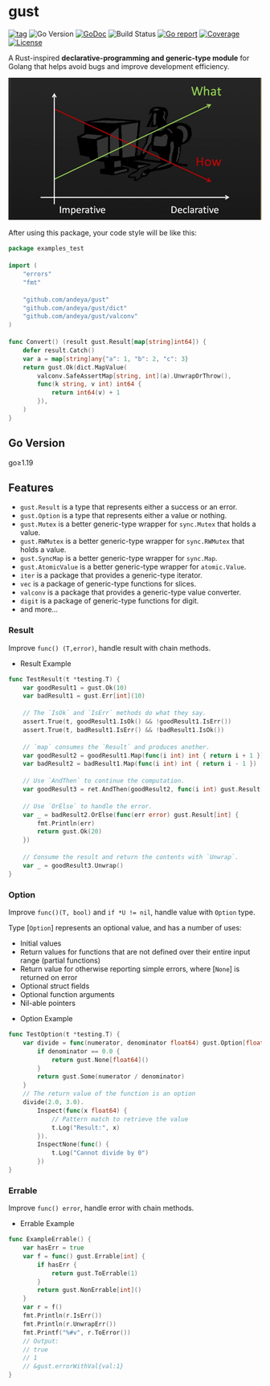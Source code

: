 # gust

[![tag](https://img.shields.io/github/tag/andeya/gust.svg)](https://github.com/andeya/gust/releases)
![Go Version](https://img.shields.io/badge/Go-%3E%3D%201.19-%23007d9c)
[![GoDoc](https://godoc.org/github.com/andeya/gust?status.svg)](https://pkg.go.dev/github.com/andeya/gust)
![Build Status](https://github.com/andeya/gust/actions/workflows/go-ci.yml/badge.svg)
[![Go report](https://goreportcard.com/badge/github.com/andeya/gust)](https://goreportcard.com/report/github.com/andeya/gust)
[![Coverage](https://img.shields.io/codecov/c/github/andeya/gust)](https://codecov.io/gh/andeya/gust)
[![License](https://img.shields.io/github/license/andeya/gust)](./LICENSE)

A Rust-inspired **declarative-programming and generic-type module** for Golang that helps avoid bugs and improve development efficiency. 

![declarative_vs_imperative.jpg](doc/declarative_vs_imperative.jpg)

After using this package, your code style will be like this:

```go
package examples_test

import (
	"errors"
	"fmt"

	"github.com/andeya/gust"
	"github.com/andeya/gust/dict"
	"github.com/andeya/gust/valconv"
)

func Convert() (result gust.Result[map[string]int64]) {
	defer result.Catch()
	var a = map[string]any{"a": 1, "b": 2, "c": 3}
	return gust.Ok(dict.MapValue(
		valconv.SafeAssertMap[string, int](a).UnwrapOrThrow(),
		func(k string, v int) int64 {
			return int64(v) + 1
		}),
	)
}
```

## Go Version

go≥1.19

## Features

- `gust.Result` is a type that represents either a success or an error.
- `gust.Option` is a type that represents either a value or nothing.
- `gust.Mutex` is a better generic-type wrapper for `sync.Mutex` that holds a value.
- `gust.RWMutex` is a better generic-type wrapper for `sync.RWMutex` that holds a value.
- `gust.SyncMap` is a better generic-type wrapper for `sync.Map`.
- `gust.AtomicValue` is a better generic-type wrapper for `atomic.Value`.
- `iter` is a package that provides a generic-type iterator.
- `vec` is a package of generic-type functions for slices.
- `valconv` is a package that provides a generic-type value converter.
- `digit` is a package of generic-type functions for digit.
- and more...

### Result

Improve `func() (T,error)`, handle result with chain methods.

- Result Example

```go
func TestResult(t *testing.T) {
	var goodResult1 = gust.Ok(10)
	var badResult1 = gust.Err[int](10)

	// The `IsOk` and `IsErr` methods do what they say.
	assert.True(t, goodResult1.IsOk() && !goodResult1.IsErr())
	assert.True(t, badResult1.IsErr() && !badResult1.IsOk())

	// `map` consumes the `Result` and produces another.
	var goodResult2 = goodResult1.Map(func(i int) int { return i + 1 })
	var badResult2 = badResult1.Map(func(i int) int { return i - 1 })

	// Use `AndThen` to continue the computation.
	var goodResult3 = ret.AndThen(goodResult2, func(i int) gust.Result[bool] { return gust.Ok(i == 11) })

	// Use `OrElse` to handle the error.
	var _ = badResult2.OrElse(func(err error) gust.Result[int] {
		fmt.Println(err)
		return gust.Ok(20)
	})

	// Consume the result and return the contents with `Unwrap`.
	var _ = goodResult3.Unwrap()
}
```

### Option

Improve `func()(T, bool)` and `if *U != nil`, handle value with `Option` type.

Type [`Option`] represents an optional value, and has a number of uses:
* Initial values
* Return values for functions that are not defined
  over their entire input range (partial functions)
* Return value for otherwise reporting simple errors, where [`None`] is
  returned on error
* Optional struct fields
* Optional function arguments
* Nil-able pointers

- Option Example

```go
func TestOption(t *testing.T) {
	var divide = func(numerator, denominator float64) gust.Option[float64] {
		if denominator == 0.0 {
			return gust.None[float64]()
		}
		return gust.Some(numerator / denominator)
	}
	// The return value of the function is an option
	divide(2.0, 3.0).
		Inspect(func(x float64) {
			// Pattern match to retrieve the value
			t.Log("Result:", x)
		}).
		InspectNone(func() {
			t.Log("Cannot divide by 0")
		})
}
```

### Errable

Improve `func() error`, handle error with chain methods.

- Errable Example

```go
func ExampleErrable() {
	var hasErr = true
	var f = func() gust.Errable[int] {
		if hasErr {
			return gust.ToErrable(1)
		}
		return gust.NonErrable[int]()
	}
	var r = f()
	fmt.Println(r.IsErr())
	fmt.Println(r.UnwrapErr())
	fmt.Printf("%#v", r.ToError())
	// Output:
	// true
	// 1
	// &gust.errorWithVal{val:1}
}
```
